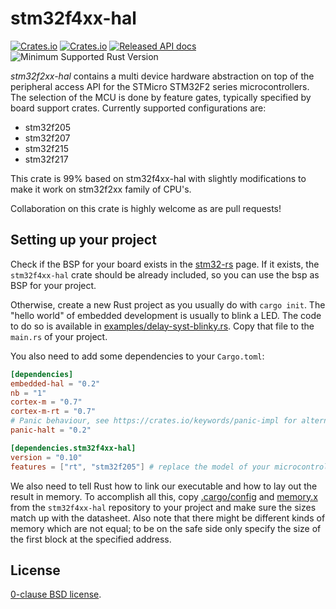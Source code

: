stm32f4xx-hal
=============

[![Crates.io](https://img.shields.io/crates/d/stm32f4xx-hal.svg)](https://crates.io/crates/stm32f2xx-hal)
[![Crates.io](https://img.shields.io/crates/v/stm32f4xx-hal.svg)](https://crates.io/crates/stm32f2xx-hal)
[![Released API docs](https://docs.rs/stm32f2xx-hal/badge.svg)](https://docs.rs/stm32f2xx-hal)
![Minimum Supported Rust Version](https://img.shields.io/badge/rustc-1.51+-blue.svg)

_stm32f2xx-hal_ contains a multi device hardware abstraction on top of the
peripheral access API for the STMicro STM32F2 series microcontrollers. The
selection of the MCU is done by feature gates, typically specified by board
support crates. Currently supported configurations are:

* stm32f205
* stm32f207
* stm32f215
* stm32f217

This crate is 99% based on stm32f4xx-hal with slightly modifications to make it work on stm32f2xx family of CPU's.

Collaboration on this crate is highly welcome as are pull requests!

[stm32f2]: https://crates.io/crates/stm32f2
[stm32f2xx-hal]: https://github.com/stm32-rs/stm32f4xx-hal
[embedded-hal]: https://github.com/rust-embedded/embedded-hal

Setting up your project
-------

Check if the BSP for your board exists in the
[stm32-rs](https://github.com/stm32-rs) page.
If it exists, the `stm32f4xx-hal` crate should be already included, so you can
use the bsp as BSP for your project.

Otherwise, create a new Rust project as you usually do with `cargo init`. The
"hello world" of embedded development is usually to blink a LED. The code to do
so is available in [examples/delay-syst-blinky.rs](examples/delay-syst-blinky.rs).
Copy that file to the `main.rs` of your project.

You also need to add some dependencies to your `Cargo.toml`:

```toml
[dependencies]
embedded-hal = "0.2"
nb = "1"
cortex-m = "0.7"
cortex-m-rt = "0.7"
# Panic behaviour, see https://crates.io/keywords/panic-impl for alternatives
panic-halt = "0.2"

[dependencies.stm32f4xx-hal]
version = "0.10"
features = ["rt", "stm32f205"] # replace the model of your microcontroller here
```

We also need to tell Rust how to link our executable and how to lay out the
result in memory. To accomplish all this, copy [.cargo/config](.cargo/config)
and [memory.x](memory.x) from the `stm32f4xx-hal` repository to your project and make sure the sizes match up with the datasheet. Also note that there might be different kinds of memory which are not equal; to be on the safe side only specify the size of the first block at the specified address.

License
-------

[0-clause BSD license](LICENSE-0BSD.txt).
